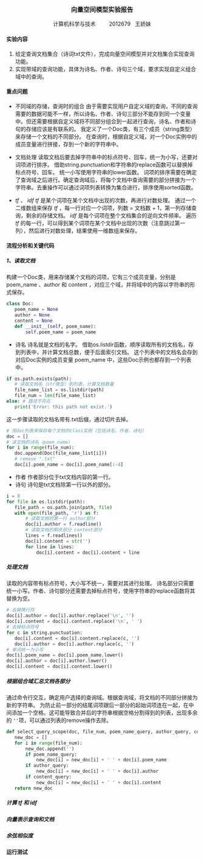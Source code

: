 ### <center>向量空间模型实验报告</center>
<center>计算机科学与技术  &nbsp&nbsp&nbsp&nbsp&nbsp&nbsp&nbsp 2012679 &nbsp&nbsp王娇妹</center>

#### 实验内容
1. 给定查询文档集合（诗词txt文件），完成向量空间模型并对文档集合实现查询功能。
2. 实现带域的查询功能，具体为诗名、作者、诗句三个域，要求实现自定义组合域中的查询。

#### 重点问题
* 不同域的存储，查询时的组合
由于需要实现用户自定义域的查询，不同的查询需要的数据可能不一样，所以诗名、作者、诗句三部分不能存到同一个变量中。但还需要根据自定义域将不同部分组合到一起进行查询，诗名、作者和诗句的存储应该是有联系的。
我定义了一个Doc类，有三个成员（string类型）来存储一个文档的不同部分。
在查询时，根据自定义域，对一个Doc实例中的成员变量进行拼接，存到一个新的字符串中。
* 文档处理
  读取文档后要去掉字符串中的标点符号、回车，统一为小写，还要对词项进行排序。
  借助string.punctuation和字符串的replace函数可以替换掉标点符号、回车。
  统一小写使用字符串的lower函数。
  词项的排序需要在确定了查询域之后进行。确定查询域后，将每个文档中查询需要的部分拼接为一个字符串。去重操作可以通过词项列表转换为集合进行，排序使用sorted函数。

* $tf$ 、 $idf$ 
    $tf$ 是某个词项在某个文档中出现的次数，再进行对数处理。
    通过一个二维数组来保存 $tf$ ，每一行对应一个词项，列数 = 文档数 + 1，第一列存储查询，剩余的存储文档。
    $idf$ 是每个词项在整个文档集合的逆向文件频率。
    遍历 $tf$ 的每一行，可以得到某个词项在某个文档中出现的次数（注意跳过第一列），然后进行对数处理，结果使用一维数组来保存。

#### 流程分析和关键代码
##### 1、读取文档

构建一个Doc类，用来存储某个文档的词项，它有三个成员变量，分别是 poem_name 、author 和 content ，对应三个域，并将域中的内容以字符串的形式保存。
 ```python
class Doc:
    poem_name = None
    author = None
    content = None
    def __init__(self, poem_name):
        self.poem_name = poem_name
 ```
* 诗名
诗名就是文档的名字。
借助os.listdir函数，顺序读取所有的文档名，存到列表中，并计算文档总数，便于后面索引文档。
这个列表中的文档名会存到对应Doc实例的成员变量 poem_name 中，这些Doc示例也都存到一个列表中。
 ```python
if os.path.exists(path):
    # 读取文档名（str类型）到列表，计算文档数量
    file_name_list = os.listdir(path)
    file_num = len(file_name_list)
else: # 路径不存在
    print('Error: this path not exist.')
 ```
 这一步骤读取的文档名带有.txt后缀，通过切片去掉。

 ```python
 # 用doc列表来保存每个文档的class实例（包括诗名、作者、诗句）
 doc = []
 # 读文档的诗名（poem_name）
for i in range(file_num):
    doc.append(Doc(file_name_list[i]))
    # remove ".txt"
    doc[i].poem_name = doc[i].poem_name[:-4]
 ```
* 作者
作者部分位于txt文档内容的第一行。
* 诗句
诗句是txt文档除第一行以外的部分。
 ```python
i = 0
for file in os.listdir(path):
    file_path = os.path.join(path, file)
    with open(file_path, 'r') as f:
        # 读取文档的第一行 author部分
        doc[i].author = f.readline()
        # 读取文档的剩余部分 content部分
        lines = f.readlines()
        doc[i].content = str('')
        for line in lines:
            doc[i].content = doc[i].content + line
 ```

##### 处理文档
读取的内容带有标点符号，大小写不统一，需要对其进行处理。
诗名部分只需要统一小写。作者、诗句部分还需要去掉标点符号，使用字符串的replace函数将其替换为空。
 ```python
 # 去掉换行符
doc[i].author = doc[i].author.replace('\n', '')
doc[i].content = doc[i].content.replace('\n', ' ')
 # 去掉标点符号
for c in string.punctuation:
    doc[i].content = doc[i].content.replace(c, '')
    doc[i].author = doc[i].author.replace(c, '')
 # 单词统一为小写
doc[i].poem_name = doc[i].poem_name.lower()
doc[i].author = doc[i].author.lower()
doc[i].content = doc[i].content.lower()
 ```
##### 根据组合域汇总文档各部分
通过命令行交互，确定用户选择的查询域。根据查询域，将文档的不同部分拼接为新的字符串。
为防止前一部分的结尾词项跟后一部分的起始词项连在一起，在中间添加一个空格。这可能导致合并后的字符串根据空格分割得到的列表，出现多余的 `''`项，可以通过列表的remove操作去除。
 ```python
def select_query_scope(doc, file_num, poem_name_query, author_query, content_query):
    new_doc = []
    for i in range(file_num):
        new_doc.append('')
        if poem_name_query:
            new_doc[i] = new_doc[i] + ' ' + doc[i].poem_name
        if author_query:
            new_doc[i] = new_doc[i] + ' ' + doc[i].author
        if content_query:
            new_doc[i] = new_doc[i] + ' ' + doc[i].content
    return new_doc
 ```

##### 计算 $tf$ 和 $idf$ 


##### 向量表示查询和文档


##### 余弦相似度
   
#### 运行测试